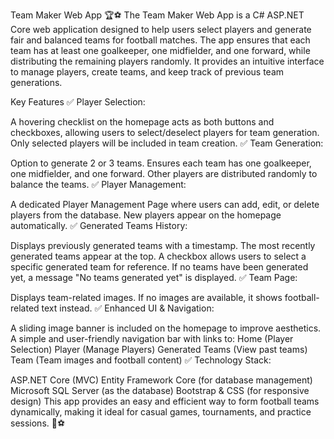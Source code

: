 Team Maker Web App 🏆⚽
The Team Maker Web App is a C# ASP.NET Core web application designed to help users select players and generate fair and balanced teams for football matches. The app ensures that each team has at least one goalkeeper, one midfielder, and one forward, while distributing the remaining players randomly. It provides an intuitive interface to manage players, create teams, and keep track of previous team generations.

Key Features
✅ Player Selection:

A hovering checklist on the homepage acts as both buttons and checkboxes, allowing users to select/deselect players for team generation.
Only selected players will be included in team creation.
✅ Team Generation:

Option to generate 2 or 3 teams.
Ensures each team has one goalkeeper, one midfielder, and one forward.
Other players are distributed randomly to balance the teams.
✅ Player Management:

A dedicated Player Management Page where users can add, edit, or delete players from the database.
New players appear on the homepage automatically.
✅ Generated Teams History:

Displays previously generated teams with a timestamp.
The most recently generated teams appear at the top.
A checkbox allows users to select a specific generated team for reference.
If no teams have been generated yet, a message "No teams generated yet" is displayed.
✅ Team Page:

Displays team-related images.
If no images are available, it shows football-related text instead.
✅ Enhanced UI & Navigation:

A sliding image banner is included on the homepage to improve aesthetics.
A simple and user-friendly navigation bar with links to:
Home (Player Selection)
Player (Manage Players)
Generated Teams (View past teams)
Team (Team images and football content)
✅ Technology Stack:

ASP.NET Core (MVC)
Entity Framework Core (for database management)
Microsoft SQL Server (as the database)
Bootstrap & CSS (for responsive design)
This app provides an easy and efficient way to form football teams dynamically, making it ideal for casual games, tournaments, and practice sessions. 🚀⚽
